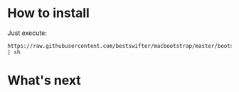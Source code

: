 # How to install

Just execute:

```shell
https://raw.githubusercontent.com/bestswifter/macbootstrap/master/bootstrap.sh | sh
```

# What's next

